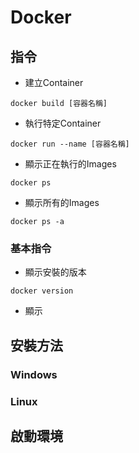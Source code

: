 # Docker

## 指令
* 建立Container
```
docker build [容器名稱]
```

* 執行特定Container
```
docker run --name [容器名稱]
```

* 顯示正在執行的Images
```
docker ps
```

* 顯示所有的Images
```
docker ps -a
```
### 基本指令
* 顯示安裝的版本
```
docker version
```

* 顯示

## 安裝方法
### Windows
### Linux

## 啟動環境
